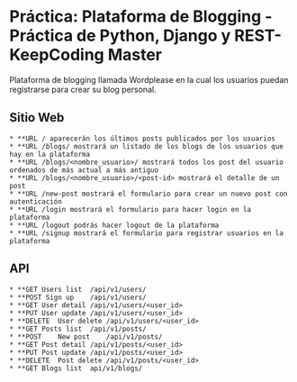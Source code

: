 <h1>Práctica: Plataforma de Blogging - Práctica de Python, Django y
REST-KeepCoding Master</h1>

Plataforma de blogging llamada Wordplease en la cual los usuarios puedan
registrarse para crear su blog personal.

## Sitio Web
	* **URL / aparecerán los últimos posts publicados por los usuarios
	* **URL /blogs/ mostrará un listado de los blogs de los usuarios que hay en la plataforma
	* **URL /blogs/<nombre_usuario>/ mostrará todos los post del usuario ordenados de más actual a más antiguo
	* **URL /blogs/<nombre_usuario>/<post-id> mostrará el detalle de un post
    * **URL /new-post mostrará el formulario para crear un nuevo post con autenticación
    * **URL /login mostrará el formulario para hacer login en la plataforma
    * **URL /logout podrás hacer logout de la plataforma
    * **URL /signup mostrará el formulario para registrar usuarios en la plataforma

## API
    * **GET	Users list	/api/v1/users/
    * **POST Sign up	/api/v1/users/
    * **GET	User detail	/api/v1/users/<user_id>
    * **PUT User update	/api/v1/users/<user_id>
    * **DELETE  User delete	/api/v1/users/<user_id>
    * **GET	Posts list	/api/v1/posts/
    * **POST    New post	/api/v1/posts/
    * **GET	Post detail	/api/v1/posts/<user_id>
    * **PUT	Post update	/api/v1/posts/<user_id>
    * **DELETE	Post delete	/api/v1/posts/<user_id>
    * **GET	Blogs list	api/v1/blogs/